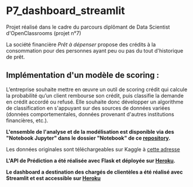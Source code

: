 # P7_dashboard_streamlit
Projet réalisé dans le cadre du parcours diplômant de Data Scientist d'OpenClassrooms (projet n°7)

La société financière *Prêt à dépenser* propose des crédits à la consommation pour des personnes ayant peu ou pas du tout d'historique de prêt.

## **Implémentation d'un modèle de scoring :** 

L’entreprise souhaite mettre en œuvre un outil de scoring crédit qui calcule la probabilité qu’un client rembourse son crédit, puis classifie la demande en crédit accordé ou refusé. Elle souhaite donc développer un algorithme de classification en s'appuyant sur des sources de données variées (données comportementales, données provenant d'autres institutions financières, etc.).

**L'ensemble de l'analyse et de la modélisation est disponible via des "Notebook Jupyter" dans le dossier "Notebook" de ce [repository](https://github.com/IsabelleContant/P7_dashboard_streamlit).**

Les données originales sont téléchargeables sur Kaggle à [cette adresse](https://www.kaggle.com/c/home-credit-default-risk/data)


**L'API de Prédiction a été réalisée avec Flask et déployée sur [Heroku](https://flask-predict-api-p7.herokuapp.com/).**

**Le dashboard a destination des chargés de clientèles a été réalisé avec Streamlit et est accessible sur [Heroku](https://dashboard-streamlit-p7.herokuapp.com/)**
